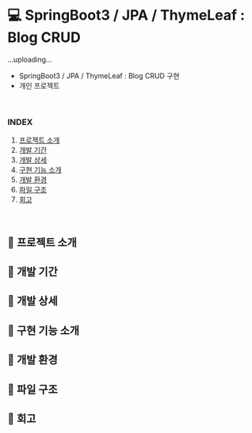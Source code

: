 # 💻 SpringBoot3 / JPA / ThymeLeaf : Blog CRUD
...uploading...
<br>

- SpringBoot3 / JPA / ThymeLeaf : Blog CRUD 구현
- 개인 프로젝트
<br>

### INDEX

01. [프로젝트 소개](#-프로젝트-소개)
02. [개발 기간](#-개발-기간)
03. [개발 상세](#-개발-상세)
04. [구현 기능 소개](#-구현-기능-소개)
05. [개발 환경](#-개발-환경)
06. [파일 구조](#-파일-구조)
07. [회고](#-회고)   

<br>

## 🔎 프로젝트 소개

## 🔎 개발 기간

## 🔎 개발 상세

## 🔎 구현 기능 소개

## 🔎 개발 환경

## 🔎 파일 구조

## 🔎 회고
